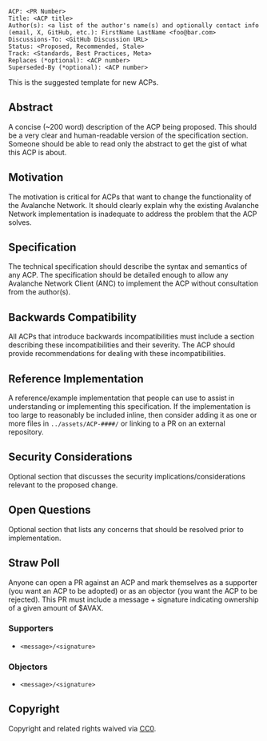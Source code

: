 ```text
ACP: <PR Number>
Title: <ACP title>
Author(s): <a list of the author's name(s) and optionally contact info (email, X, GitHub, etc.): FirstName LastName <foo@bar.com>
Discussions-To: <GitHub Discussion URL>
Status: <Proposed, Recommended, Stale>
Track: <Standards, Best Practices, Meta>
Replaces (*optional): <ACP number>
Superseded-By (*optional): <ACP number>
```

This is the suggested template for new ACPs.

## Abstract

A concise (~200 word) description of the ACP being proposed. This should be a very clear and human-readable version of the specification section. Someone should be able to read only the abstract to get the gist of what this ACP is about.

## Motivation

The motivation is critical for ACPs that want to change the functionality of the Avalanche Network. It should clearly explain why the existing Avalanche Network implementation is inadequate to address the problem that the ACP solves.

## Specification

The technical specification should describe the syntax and semantics of any ACP. The specification should be detailed enough to allow any Avalanche Network Client (ANC) to implement the ACP without consultation from the author(s).

## Backwards Compatibility

All ACPs that introduce backwards incompatibilities must include a section describing these incompatibilities and their severity. The ACP should provide recommendations for dealing with these incompatibilities.

## Reference Implementation

A reference/example implementation that people can use to assist in understanding or implementing this specification. If the implementation is too large to reasonably be included inline, then consider adding it as one or more files in `../assets/ACP-####/` or linking to a PR on an external repository.

## Security Considerations

Optional section that discusses the security implications/considerations relevant to the proposed change.

## Open Questions

Optional section that lists any concerns that should be resolved prior to implementation.

## Straw Poll

Anyone can open a PR against an ACP and mark themselves as a supporter (you want an ACP to be adopted) or as an objector (you want the ACP to be rejected). This PR must include a message + signature indicating ownership of a given amount of $AVAX.

### Supporters
* `<message>/<signature>`

### Objectors
* `<message>/<signature>`

## Copyright

Copyright and related rights waived via [CC0](https://creativecommons.org/publicdomain/zero/1.0/).